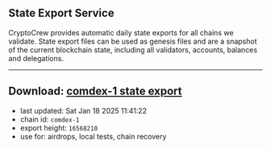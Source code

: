 ## State Export Service
CryptoCrew provides automatic daily state exports for all chains we validate. State export files can be used as genesis files and are a snapshot of the current blockchain state, including all validators, accounts, balances and delegations.

---
**Download: [comdex-1 state export](https://dl-eu2.ccvalidators.com/SERVICE/comdex/comdex-1_export_16568210.json)**
---

- last updated: Sat Jan 18 2025 11:41:22
- chain id: `comdex-1`
- export height: `16568210`
- use for: airdrops, local tests, chain recovery
